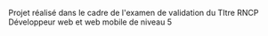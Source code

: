 Projet réalisé dans le cadre de l'examen de validation du TItre RNCP Développeur web et web mobile de niveau 5
